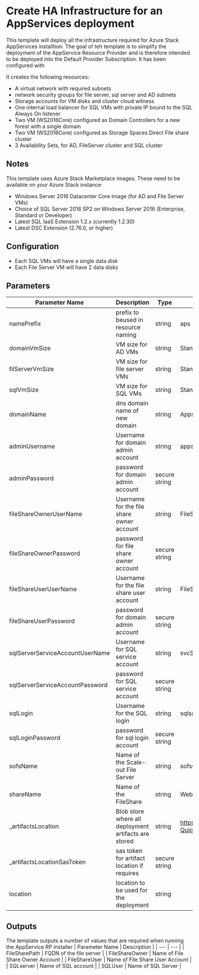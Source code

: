 # Create HA Infrastructure for an AppServices deployment

This template will deploy all the infrastructure required for Azure Stack AppServices installtion. The goal of teh template is to simplify the deployment of the AppService Resource Provider and is therefore intended to be deployed into the Default Provider Subscription. It has been configured with 


 It creates the following resources:

* A virtual network with required subnets 
* network security groups for file server, sql server and AD subnets
* Storage accounts for VM disks and cluster cloud witness
* One internal load balancer for SQL VMs with private IP bound to the SQL Always On listener
* Two VM (WS2016Core) configured as Domain Controllers for a new forest with a single domain
* Two VM (WS2016Core) configured as Storage Spaces Direct File share cluster 
* 3 Availability Sets, for AD, FileServer cluster and SQL cluster 

## Notes

This template uses Azure Stack Marketplace images. These need to be available on your Azure Stack instance:

* Windows Server 2016 Datacenter Core  Image (for AD and File Server VMs)
* Choice of SQL Server 2016 SP2 on Windows Server 2016 (Enterprise, Standard or Developer)
* Latest SQL IaaS Extension 1.2.x (currently 1.2.30)
* Latest DSC Extension (2.76.0, or higher)

## Configuration

* Each SQL VMs will have a single data disk 
* Each File Server VM will have 2 data disks

## Parameters

| Parameter Name | Description | Type | Default Value
| --- | --- | --- | ---
| namePrefix | prefix to beused in resource naming | string | aps
| domainVmSize | VM size for AD VMs | string | Standard_DS1_v2
| filServerVmSize | VM size for file server VMs | string | Standard_DS2_v2
| sqlVmSize | VM size for SQL VMs | string | Standard_DS2_v2
| domainName | dns domain name of new domain | string | Appsvc.local
| adminUsername | Username for domain admin account | string | appsvcadmin
| adminPassword | password for domain admin account | secure string |
| fileShareOwnerUserName | Username for the file share owner account | string | FileShareOwner
| fileShareOwnerPassword | password for file share owner account | secure string |
| fileShareUserUserName | Username for the file share user account | string | FileShareUser
| fileShareUserPassword | password for domain admin account | secure string |
| sqlServerServiceAccountUserName | Username for SQL service account | string | svcSQL
| sqlServerServiceAccountPassword | password for SQL service account | secure string |
| sqlLogin | Username for the SQL login | string | sqlsa
| sqlLoginPassword | password for sql login account | secure string |
| sofsName | Name of the Scale-out File Server | string | sofs01
| shareName | Name of the FileShare | string | WebSites
| _artifactsLocation | Blob store where all deployment artifacts are stored | string |  https://raw.githubusercontent.com/Azure/AzureStack-QuickStart-Templates/master/sql-2016-alwayson| 
| _artifactsLocationSasToken | sas token for artifact location if requires | secure string |  
| location | location to be used for the deployment | string |

## Outputs
The template outputs a number of values that are required when running the AppService RP installer
| Parameter Name | Description |
| --- | --- |
| FileSharePath | FQDN of the file server |
| FileShareOwner | Name of File Share Owner Account |
| FileShareUser | Name of File Share User Account |
| SQLserver | Name of SQL account |
| SQLUser | Name of SQL Server |
